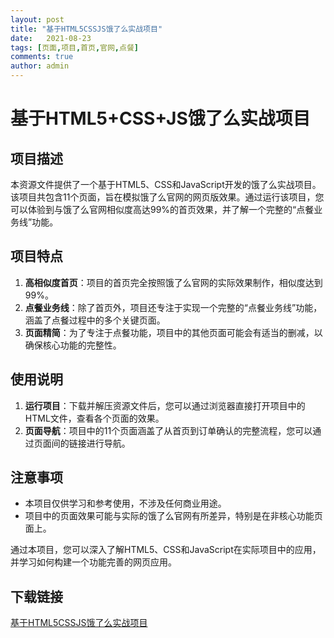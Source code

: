 ```yaml
---
layout: post
title: "基于HTML5CSSJS饿了么实战项目"
date:   2021-08-23
tags: [页面,项目,首页,官网,点餐]
comments: true
author: admin
---
```

# 基于HTML5+CSS+JS饿了么实战项目

## 项目描述

本资源文件提供了一个基于HTML5、CSS和JavaScript开发的饿了么实战项目。该项目共包含11个页面，旨在模拟饿了么官网的网页版效果。通过运行该项目，您可以体验到与饿了么官网相似度高达99%的首页效果，并了解一个完整的“点餐业务线”功能。

## 项目特点

1. **高相似度首页**：项目的首页完全按照饿了么官网的实际效果制作，相似度达到99%。
2. **点餐业务线**：除了首页外，项目还专注于实现一个完整的“点餐业务线”功能，涵盖了点餐过程中的多个关键页面。
3. **页面精简**：为了专注于点餐功能，项目中的其他页面可能会有适当的删减，以确保核心功能的完整性。

## 使用说明

1. **运行项目**：下载并解压资源文件后，您可以通过浏览器直接打开项目中的HTML文件，查看各个页面的效果。
2. **页面导航**：项目中的11个页面涵盖了从首页到订单确认的完整流程，您可以通过页面间的链接进行导航。

## 注意事项

- 本项目仅供学习和参考使用，不涉及任何商业用途。
- 项目中的页面效果可能与实际的饿了么官网有所差异，特别是在非核心功能页面上。

通过本项目，您可以深入了解HTML5、CSS和JavaScript在实际项目中的应用，并学习如何构建一个功能完善的网页应用。

## 下载链接

[基于HTML5CSSJS饿了么实战项目](https://pan.quark.cn/s/0a2e92fd017c)